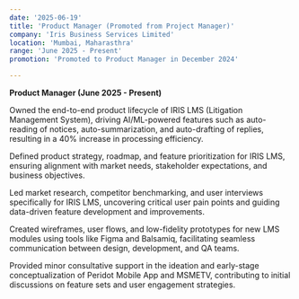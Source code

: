 ```yaml
---
date: '2025-06-19'
title: 'Product Manager (Promoted from Project Manager)'
company: 'Iris Business Services Limited'
location: 'Mumbai, Maharasthra'
range: 'June 2025 - Present'
promotion: 'Promoted to Product Manager in December 2024'

---
```

**Product Manager (June 2025 - Present)**

Owned the end-to-end product lifecycle of IRIS LMS (Litigation Management System), driving AI/ML-powered features such as auto-reading of notices, auto-summarization, and auto-drafting of replies, resulting in a 40% increase in processing efficiency.

Defined product strategy, roadmap, and feature prioritization for IRIS LMS, ensuring alignment with market needs, stakeholder expectations, and business objectives.

Led market research, competitor benchmarking, and user interviews specifically for IRIS LMS, uncovering critical user pain points and guiding data-driven feature development and improvements.

Created wireframes, user flows, and low-fidelity prototypes for new LMS modules using tools like Figma and Balsamiq, facilitating seamless communication between design, development, and QA teams.

Provided minor consultative support in the ideation and early-stage conceptualization of Peridot Mobile App and MSMETV, contributing to initial discussions on feature sets and user engagement strategies.


